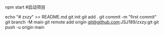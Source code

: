 npm start #启动项目


echo "# zxzy" >> README.md
git init
git add .
git commit -m "first commit"
git branch -M main
git remote add origin git@github.com:JSJ189/zxzy.git
git push -u origin main